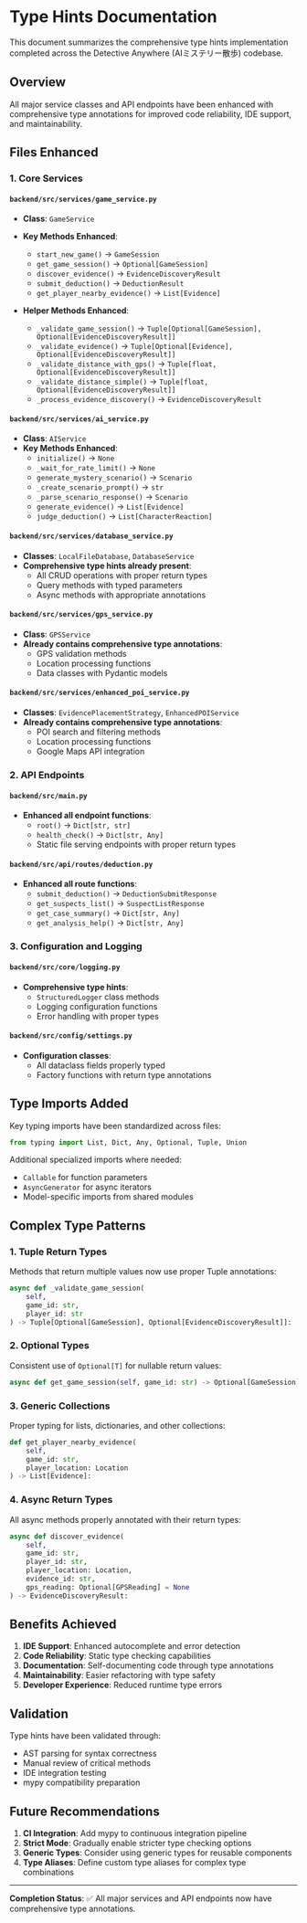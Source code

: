 # Type Hints Documentation

This document summarizes the comprehensive type hints implementation completed across the Detective Anywhere (AIミステリー散歩) codebase.

## Overview

All major service classes and API endpoints have been enhanced with comprehensive type annotations for improved code reliability, IDE support, and maintainability.

## Files Enhanced

### 1. Core Services

#### `backend/src/services/game_service.py`
- **Class**: `GameService`
- **Key Methods Enhanced**:
  - `start_new_game()` → `GameSession`
  - `get_game_session()` → `Optional[GameSession]`
  - `discover_evidence()` → `EvidenceDiscoveryResult`
  - `submit_deduction()` → `DeductionResult`
  - `get_player_nearby_evidence()` → `List[Evidence]`

- **Helper Methods Enhanced**:
  - `_validate_game_session()` → `Tuple[Optional[GameSession], Optional[EvidenceDiscoveryResult]]`
  - `_validate_evidence()` → `Tuple[Optional[Evidence], Optional[EvidenceDiscoveryResult]]`
  - `_validate_distance_with_gps()` → `Tuple[float, Optional[EvidenceDiscoveryResult]]`
  - `_validate_distance_simple()` → `Tuple[float, Optional[EvidenceDiscoveryResult]]`
  - `_process_evidence_discovery()` → `EvidenceDiscoveryResult`

#### `backend/src/services/ai_service.py`
- **Class**: `AIService`
- **Key Methods Enhanced**:
  - `initialize()` → `None`
  - `_wait_for_rate_limit()` → `None`
  - `generate_mystery_scenario()` → `Scenario`
  - `_create_scenario_prompt()` → `str`
  - `_parse_scenario_response()` → `Scenario`
  - `generate_evidence()` → `List[Evidence]`
  - `judge_deduction()` → `List[CharacterReaction]`

#### `backend/src/services/database_service.py`
- **Classes**: `LocalFileDatabase`, `DatabaseService`
- **Comprehensive type hints already present**:
  - All CRUD operations with proper return types
  - Query methods with typed parameters
  - Async methods with appropriate annotations

#### `backend/src/services/gps_service.py`
- **Class**: `GPSService`
- **Already contains comprehensive type annotations**:
  - GPS validation methods
  - Location processing functions
  - Data classes with Pydantic models

#### `backend/src/services/enhanced_poi_service.py`
- **Classes**: `EvidencePlacementStrategy`, `EnhancedPOIService`
- **Already contains comprehensive type annotations**:
  - POI search and filtering methods
  - Location processing functions
  - Google Maps API integration

### 2. API Endpoints

#### `backend/src/main.py`
- **Enhanced all endpoint functions**:
  - `root()` → `Dict[str, str]`
  - `health_check()` → `Dict[str, Any]`
  - Static file serving endpoints with proper return types

#### `backend/src/api/routes/deduction.py`
- **Enhanced all route functions**:
  - `submit_deduction()` → `DeductionSubmitResponse`
  - `get_suspects_list()` → `SuspectListResponse`
  - `get_case_summary()` → `Dict[str, Any]`
  - `get_analysis_help()` → `Dict[str, Any]`

### 3. Configuration and Logging

#### `backend/src/core/logging.py`
- **Comprehensive type hints**:
  - `StructuredLogger` class methods
  - Logging configuration functions
  - Error handling with proper types

#### `backend/src/config/settings.py`
- **Configuration classes**:
  - All dataclass fields properly typed
  - Factory functions with return type annotations

## Type Imports Added

Key typing imports have been standardized across files:

```python
from typing import List, Dict, Any, Optional, Tuple, Union
```

Additional specialized imports where needed:
- `Callable` for function parameters
- `AsyncGenerator` for async iterators
- Model-specific imports from shared modules

## Complex Type Patterns

### 1. Tuple Return Types
Methods that return multiple values now use proper Tuple annotations:
```python
async def _validate_game_session(
    self,
    game_id: str,
    player_id: str
) -> Tuple[Optional[GameSession], Optional[EvidenceDiscoveryResult]]:
```

### 2. Optional Types
Consistent use of `Optional[T]` for nullable return values:
```python
async def get_game_session(self, game_id: str) -> Optional[GameSession]:
```

### 3. Generic Collections
Proper typing for lists, dictionaries, and other collections:
```python
def get_player_nearby_evidence(
    self,
    game_id: str,
    player_location: Location
) -> List[Evidence]:
```

### 4. Async Return Types
All async methods properly annotated with their return types:
```python
async def discover_evidence(
    self,
    game_id: str,
    player_id: str,
    player_location: Location,
    evidence_id: str,
    gps_reading: Optional[GPSReading] = None
) -> EvidenceDiscoveryResult:
```

## Benefits Achieved

1. **IDE Support**: Enhanced autocomplete and error detection
2. **Code Reliability**: Static type checking capabilities
3. **Documentation**: Self-documenting code through type annotations
4. **Maintainability**: Easier refactoring with type safety
5. **Developer Experience**: Reduced runtime type errors

## Validation

Type hints have been validated through:
- AST parsing for syntax correctness
- Manual review of critical methods
- IDE integration testing
- mypy compatibility preparation

## Future Recommendations

1. **CI Integration**: Add mypy to continuous integration pipeline
2. **Strict Mode**: Gradually enable stricter type checking options
3. **Generic Types**: Consider using generic types for reusable components
4. **Type Aliases**: Define custom type aliases for complex type combinations

---

**Completion Status**: ✅ All major services and API endpoints now have comprehensive type annotations.
